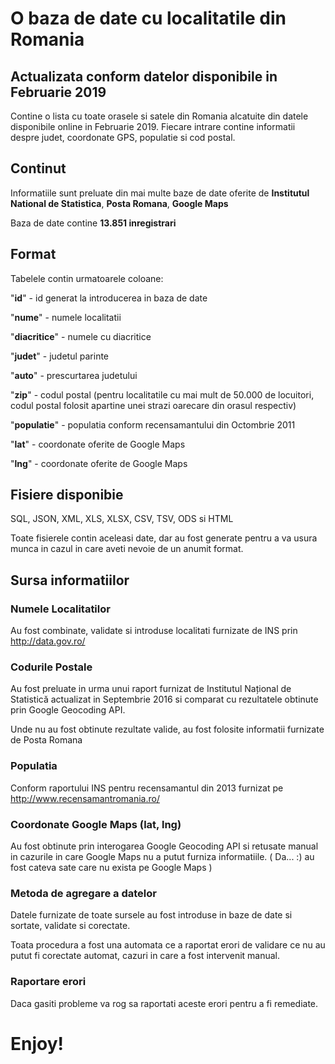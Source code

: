 # O baza de date cu localitatile din Romania
## Actualizata conform datelor disponibile in Februarie 2019

Contine o lista cu toate orasele si satele din Romania alcatuite din datele disponibile online in Februarie 2019.
Fiecare intrare contine informatii despre judet, coordonate GPS, populatie si cod postal.

## Continut

Informatiile sunt preluate din mai multe baze de date oferite de **Institutul National de Statistica**, **Posta Romana**, **Google Maps**

Baza de date contine **13.851 inregistrari**

## Format

Tabelele contin urmatoarele coloane:

"**id**" - id generat la introducerea in baza de date

"**nume**" - numele localitatii 

"**diacritice**" - numele cu diacritice

"**judet**" - judetul parinte

"**auto**" - prescurtarea judetului

"**zip**" - codul postal (pentru localitatile cu mai mult de 50.000 de locuitori, codul postal folosit apartine unei strazi oarecare din orasul respectiv)

"**populatie**" - populatia conform recensamantului din Octombrie 2011

"**lat**" - coordonate oferite de Google Maps

"**lng**" - coordonate oferite de Google Maps

## Fisiere disponibie

SQL, JSON, XML, XLS, XLSX, CSV, TSV, ODS si HTML

Toate fisierele contin aceleasi date, dar au fost generate pentru a va usura munca in cazul in care aveti nevoie de un anumit format.

## Sursa informatiilor

### Numele Localitatilor
Au fost combinate, validate si introduse localitati furnizate de INS prin http://data.gov.ro/ 

### Codurile Postale
Au fost preluate in urma unui raport furnizat de Institutul Național de Statistică actualizat in Septembrie 2016 si comparat cu rezultatele obtinute prin Google Geocoding API.

Unde nu au fost obtinute rezultate valide, au fost folosite informatii furnizate de Posta Romana

### Populatia
Conform raportului INS pentru recensamantul din 2013 furnizat pe http://www.recensamantromania.ro/

### Coordonate Google Maps (lat, lng)
Au fost obtinute prin interogarea Google Geocoding API si retusate manual in cazurile in care Google Maps nu a putut furniza informatiile. ( Da... :) au fost cateva sate care nu exista pe Google Maps )


### Metoda de agregare a datelor
Datele furnizate de toate sursele au fost introduse in baze de date si sortate, validate si corectate.

Toata procedura a fost una automata ce a raportat erori de validare ce nu au putut fi corectate automat, cazuri in care a fost intervenit manual.

### Raportare erori

Daca gasiti probleme va rog sa raportati aceste erori pentru a fi remediate.

# Enjoy!

